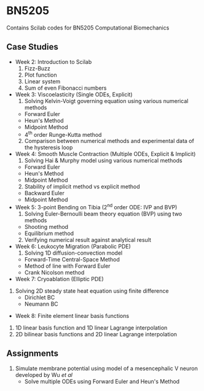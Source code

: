# BN5205
Contains Scilab codes for BN5205 Computational Biomechanics
## Case Studies
* Week 2: Introduction to Scilab
  1. Fizz-Buzz
  2. Plot function
  3. Linear system
  4. Sum of even Fibonacci numbers
* Week 3: Viscoelasticity (Single ODEs, Explicit)
  1. Solving Kelvin-Voigt governing equation using various numerical methods
    * Forward Euler
    * Heun's Method
    * Midpoint Method
    * 4<sup>th</sup> order Runge-Kutta method
  2. Comparison between numerical methods and experimental data of the
     hysteresis loop
* Week 4: Smooth Muscle Contraction (Multiple ODEs, Explicit & Implicit)
  1. Solving Hai & Murphy model using various numerical methods
    * Forward Euler
    * Heun's Method
    * Midpoint Method
  2. Stability of implicit method vs explicit method
    * Backward Euler
    * Midpoint Method
* Week 5: 3-point Bending on Tibia (2<sup>nd</sup> order ODE: IVP and BVP)
  1. Solving Euler-Bernoulli beam theory equation (BVP) using two methods
    * Shooting method
    * Equilibrium method
  2. Verifying numerical result against analytical result
* Week 6: Leukocyte Migration (Parabolic PDE)
  1. Solving 1D diffusion-convection model
    * Forward-Time Central-Space Method
    * Method of line with Forward Euler
    * Crank Nicolson method
* Week 7: Cryoablation (Elliptic PDE)
 1. Solving 2D steady state heat equation using finite difference
    * Dirichlet BC
    * Neumann BC
* Week 8: Finite element linear basis functions
 1. 1D linear basis function and 1D linear Lagrange interpolation
 2. 2D bilinear basis functions and 2D linear Lagrange interpolation

## Assignments
1. Simulate membrane potential using model of a mesencephalic V neuron developed
   by Wu <i>et al</i>
   * Solve multiple ODEs using Forward Euler and Heun's Method
